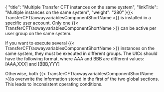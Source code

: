 {
    "title": "Multiple Transfer CFT instances on the same system",
    "linkTitle": "Multiple instances on the same system",
    "weight": "280"
}{{< TransferCFT/axwayvariablesComponentShortName  >}} is installed in a specific user account. Only one {{< TransferCFT/axwayvariablesComponentShortName  >}} can be active per user group on the same system.

If you want to execute several {{< TransferCFT/axwayvariablesComponentShortName  >}} instances on the same system, they must be executed in different groups. The UICs should have the following format, where AAA and BBB are different values: [AAA,XXX] and [BBB,YYY]

Otherwise, both {{< TransferCFT/axwayvariablesComponentShortName  >}}s overwrite the information stored in the first of the two global sections. This leads to inconsistent operating conditions.

